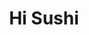 ---
layout: place
title: Hi Sushi
permalink: /wyoming/cheyenne/hi-sushi.html
stateAbbr: WY
stateName: Wyoming
cityName: Cheyenne
seo:
  type: restaurant
  links: https://www.hisushitogo.com/
place_id: ChIJofJTUz47b4cRvShzvGyxU8E
photos:
  - name: >-
      places/ChIJofJTUz47b4cRvShzvGyxU8E/photos/AeeoHcJcpTIGIzQ8YU9NsNLf0noqNbG6pNaIsombFwubflHJwqt3urJehCy6BkGzWxkkH5-YH9Jc5v9qoXPz9Spe7Um2RWr0YqLtfdSgDDPuRQN-1flChF7Mu41E5jcNp5QnV25uLGW9K9BAaM6ZkqS0-jefAyubUQlbd9OpUnxz8xVWVLxA4cFuDG519xzQZk54JPKqM0Xd0MW52zVQjR1YN9hqPQJlYrMGWhFTSoXdHCewtaa2u_bhdJDv-dTlpdhlIMqpN8At9GS6iwu_2CWZX5wyWwJxIl3vQhSSY0T_JqEELwukEZ8SgEQmguO8f7U1DnovGzM3bQZny2N2go0RpHUk7JvphsxOILe_gsJ9pzJ6MHpUVkh_-mcyjgne5mzaL_DAgGFRCDjkU4oZyQPQ0BymO6nAdY454P61eAGxIEldV1I1
    widthPx: 3600
    heightPx: 4800
    authorAttributions:
      - displayName: Cindy Brown
        uri: https://maps.google.com/maps/contrib/108432481136906355094
        photoUri: >-
          https://lh3.googleusercontent.com/a-/ALV-UjVA85lVoLcgb8SXeV9WW8NYdpfN_V9R4yw7dwDOnvhh90nG0og31Q=s100-p-k-no-mo
    flagContentUri: >-
      https://www.google.com/local/imagery/report/?cb_client=maps_api_places.places_api&image_key=!1e10!2sCIHM0ogKEICAgID38Kq8kwE&hl=en-US
    googleMapsUri: >-
      https://www.google.com/maps/place//data=!3m4!1e2!3m2!1sCIHM0ogKEICAgID38Kq8kwE!2e10!4m2!3m1!1s0x876f3b3e5353f2a1:0xc153b16cbc7328bd
  - name: >-
      places/ChIJofJTUz47b4cRvShzvGyxU8E/photos/AeeoHcLSac2DeAdgcQpWETHHVNwTEVHss9ja6b0iFjlMwpPK7ez27tjfLTwrzaZDHHqiJrjmLskYvN9TqbjCAs4EPs-CDu8qGkuZkGJyKENo-gcXBsuR5JRGy2_uthIwUrMSa7QJuBtvaJMsjsGLsZkr74wfTh7W-qE7So911m86xfvoJPHSWGbnQe29SLqmQOigmTCo1IJrcSA9mKKsQAy4Pal6AGPuSInEitHAU1gxW62gPGLMznXroaqWWHINpgG0dTeYFA75hznxNXdZ-CJXKJuwmpUPkVjysOdCQGLkJdfIXcykn_Xk9yXxiEpkrgpmAnpZLtr8NqVyb0-8qiTqvt-SpCDJClzQoVoKuBxKIX-zyiQQP8YDZn9aKaPprsSdnHlXKN1gM0w4s5mFnVyqVDBhMmnBjAdOk9u-cqmNOVKCEA
    widthPx: 4000
    heightPx: 1868
    authorAttributions:
      - displayName: Dan Cottrell
        uri: https://maps.google.com/maps/contrib/106134220850436155130
        photoUri: >-
          https://lh3.googleusercontent.com/a-/ALV-UjWyGropO_ti34v66wdBSP-29zun9VG3Fjm_KCFTW-Cf7JxlRg2_XQ=s100-p-k-no-mo
    flagContentUri: >-
      https://www.google.com/local/imagery/report/?cb_client=maps_api_places.places_api&image_key=!1e10!2sCIHM0ogKEICAgID5xIKwYw&hl=en-US
    googleMapsUri: >-
      https://www.google.com/maps/place//data=!3m4!1e2!3m2!1sCIHM0ogKEICAgID5xIKwYw!2e10!4m2!3m1!1s0x876f3b3e5353f2a1:0xc153b16cbc7328bd
  - name: >-
      places/ChIJofJTUz47b4cRvShzvGyxU8E/photos/AeeoHcL5CaNYs2L1whKc5a4wvfA9aeuh4JDWInYMRPtOXI3JmA7ERTj0h2a713jTR_k6vj1e6BifrCOO8aCjI3J8IgOF0sn9d53rxq6Bq2rAcYbbskl9JdH3puO3sDv0Jzplo1KOMR7iU2KF_iGcfN-gRINpYjTDwey6_BopmKIwvOdZ294mqq-kVqPLfXNbke8MK5FMQEXm3FBWM48caLW8K-MiKvjFKvpQ3BklpeJzUajZbEUETjDBPVi3UYlmreF7E23gfN93PX-3IbjnVepV0yu8tsFzdHFLux6XAcinhliUK3fdPOYoJbkjZZdp5-fLqqNTim7ySaro65rFoGLBFGINVa1tN_3CscIEOePYRA0-9xhPr5uwiNQLdkdtaCBLYtgyhkMxUrEtnYoprGpEjN16l-_XlZtoIU7cJwF-c151b3Wt
    widthPx: 3072
    heightPx: 4080
    authorAttributions:
      - displayName: DeeAnn Tatum
        uri: https://maps.google.com/maps/contrib/114034388297012262262
        photoUri: >-
          https://lh3.googleusercontent.com/a/ACg8ocK3WEBqtIU4t3595hEy988oUsKe_PugfDEZvKoFvB1QEVoNIw=s100-p-k-no-mo
    flagContentUri: >-
      https://www.google.com/local/imagery/report/?cb_client=maps_api_places.places_api&image_key=!1e10!2sCIHM0ogKEICAgIDjgsf77wE&hl=en-US
    googleMapsUri: >-
      https://www.google.com/maps/place//data=!3m4!1e2!3m2!1sCIHM0ogKEICAgIDjgsf77wE!2e10!4m2!3m1!1s0x876f3b3e5353f2a1:0xc153b16cbc7328bd
  - name: >-
      places/ChIJofJTUz47b4cRvShzvGyxU8E/photos/AeeoHcLmY06Fx8rfc726ioCrvKfnP2u-0UXrh7yNdv3k6V-OdcBAOy5kP6VcVotukny6WnojeJbh_rQydtr_hs011IOk2fm8pxG_x56c4OCmCngL-N6DzyTsdj_lMF903RzB_tq2qdUzUirNQ7NsRBgkL65w8u3Gw1IPO5h6q4--daZx1njlujLlreg_pOKIVgINqtMk-XC00lYIM8sJw2Bwuv8T3g3EH6wSXgeliB5nVZrAm1H9f2O7unXVMKpAQLOff-l54B9VRaSj2b1__LTycV3XhIM6wkjec8Q9hVbIDdUwv-XxHDSlT6xKcodi0Bm3ZkL_qd7-a_1BBk3L71MDpTrSQAmIcY-zCEmeNAEuJU0bzdw_bVXBxxKyrsBoKzQpFJcIIHeNonJGZ6wYIoLkVXxAs7atLuNGlVC1Suu2aH7dfA
    widthPx: 3749
    heightPx: 1868
    authorAttributions:
      - displayName: Dan Cottrell
        uri: https://maps.google.com/maps/contrib/106134220850436155130
        photoUri: >-
          https://lh3.googleusercontent.com/a-/ALV-UjWyGropO_ti34v66wdBSP-29zun9VG3Fjm_KCFTW-Cf7JxlRg2_XQ=s100-p-k-no-mo
    flagContentUri: >-
      https://www.google.com/local/imagery/report/?cb_client=maps_api_places.places_api&image_key=!1e10!2sCIHM0ogKEICAgID5xLyldA&hl=en-US
    googleMapsUri: >-
      https://www.google.com/maps/place//data=!3m4!1e2!3m2!1sCIHM0ogKEICAgID5xLyldA!2e10!4m2!3m1!1s0x876f3b3e5353f2a1:0xc153b16cbc7328bd
  - name: >-
      places/ChIJofJTUz47b4cRvShzvGyxU8E/photos/AeeoHcLYMVp9fYOamNG9QGYUR10NQhky1AlOlPp26OCOraWFIGYT3hci5knb63_EFGUSmsgL-1Ib51l3qWUvTgNJE4bzbrufg-sU4Xxb1ZU3p8AafkV4NpllYWL_DKt_A-Je2FRREJtCKmiFb4Q-jY8OtGJ7b35WzicDlkWGX0CbIsqvjY0gdYg0fJGjN8i0zVZBWlGa7pOGwHiQevA3GRgqBpneWNLeCMgGsUlBSzifVHQn5XV_wOBj60onQ47OkJwuX9QgVKsXRY9dcMo8owjEpR7p4hBQprIL8voI5A09thQVBhWYyD4ZZFC0QJ8NvKWdD9EAGncPvMRLEX6EBRRUFbkkjLJG8AcoM_64_9rjh4aMmJjzrV0DOUB4VXt2LKpvMzAQMxNmNJg3cr9D1jV4O_tko0votnEgk_TZb5AsKf42yFkK
    widthPx: 4032
    heightPx: 3024
    authorAttributions:
      - displayName: Miyako chan
        uri: https://maps.google.com/maps/contrib/108356455150796957782
        photoUri: >-
          https://lh3.googleusercontent.com/a/ACg8ocJsqrmsJ89ftKedeh9Q7iIx-ePJkQrd-uqZgiuTLpnsZfDSgg=s100-p-k-no-mo
    flagContentUri: >-
      https://www.google.com/local/imagery/report/?cb_client=maps_api_places.places_api&image_key=!1e10!2sCIHM0ogKEICAgICj68WIpQE&hl=en-US
    googleMapsUri: >-
      https://www.google.com/maps/place//data=!3m4!1e2!3m2!1sCIHM0ogKEICAgICj68WIpQE!2e10!4m2!3m1!1s0x876f3b3e5353f2a1:0xc153b16cbc7328bd
  - name: >-
      places/ChIJofJTUz47b4cRvShzvGyxU8E/photos/AeeoHcJTTUmPVWrk-aZUGE9jE8ffxX3LiNCIO4AyZE6EUlLDeeuGr8xpti_gaUO-6kJ63HN5kd95uzTyvIsFls52HaFjjc4_mzd6-PgLOxincr0_VEcwxYM7ZrHc30bld_XgqZUnEcwEPRX_8662-THjFJcWJC2fm5QFYY_MY-6EmsszHI87xGQ3OHeRcKMjaf6y0qaXXKhsQBia4XAr8kogcO19rJlcbrcgZ7lKIkIZ7hZQztB1EG9z5fPq15am0oMzSjpONWD1OA-dCW7BZn16E8fqWE5tZYbWuAG7iaXokjuBoP69bYDrtfzXvbxbiBUOPyVv4-nqwY9-oEJKi6sqxcnbMGpxWIg3O0l-BR67KlQHlzJIw9nQnabq47lQALzcNSFuqQEq4ITvkkm6cM0HcUHXtZFeEzbBNtUTFc_votRffA
    widthPx: 4032
    heightPx: 3024
    authorAttributions:
      - displayName: karen lindvall
        uri: https://maps.google.com/maps/contrib/104802900921365937226
        photoUri: >-
          https://lh3.googleusercontent.com/a-/ALV-UjWAKaWMJPhyEr8Z-gYbPPZKbkyJH2avWhuO9tEIeSWz8Jw85L10=s100-p-k-no-mo
    flagContentUri: >-
      https://www.google.com/local/imagery/report/?cb_client=maps_api_places.places_api&image_key=!1e10!2sCIHM0ogKEICAgID-16vKKw&hl=en-US
    googleMapsUri: >-
      https://www.google.com/maps/place//data=!3m4!1e2!3m2!1sCIHM0ogKEICAgID-16vKKw!2e10!4m2!3m1!1s0x876f3b3e5353f2a1:0xc153b16cbc7328bd
  - name: >-
      places/ChIJofJTUz47b4cRvShzvGyxU8E/photos/AeeoHcImZm5cbM6z7bD7396BAKelkgPcvhKlaxBVi0mcsWubWcRwUaD3lX__2scxNQ3Mk98JYVFKPVx7SdZRMn5bkkv_0fmmCvb0XqOU-c1Hkd0MLCqstVlJXiEEiwzWzpsaD0v9XmKfgWXmwiDpHm9QL7KqNm1R-XR5PKIA3TCqUD5cNRWkbUkIgSOAIi-IsdC7NKFHLSaQbF4Ebb89JrqpRl4CbakIbJtkQXJh-YePMjK_mm6e5D2zdm5GRikOORh9y31ksqwf4gequfIjeuybjC5L5qCL7GlrgnS2umLUT_maBpmZhyCL154KU55qjtgcC6Liwc1rw0zlJowTl0MQYIwWsI5JpQJNYUWWhReDRsg3c4J83u2U597EDlCZuGHjIhLm1cPy_C5iKOPwo4zEDDfpFPfa3RWoALY1M714ysqbDQ
    widthPx: 4000
    heightPx: 3000
    authorAttributions:
      - displayName: Johanes Khim
        uri: https://maps.google.com/maps/contrib/107988489755058403050
        photoUri: >-
          https://lh3.googleusercontent.com/a/ACg8ocLK_brNrpv5d6iOK1vVYayFxfz2ZckNe55wFPque31t3vqCJ3I=s100-p-k-no-mo
    flagContentUri: >-
      https://www.google.com/local/imagery/report/?cb_client=maps_api_places.places_api&image_key=!1e10!2sCIHM0ogKEICAgICrgZiuaw&hl=en-US
    googleMapsUri: >-
      https://www.google.com/maps/place//data=!3m4!1e2!3m2!1sCIHM0ogKEICAgICrgZiuaw!2e10!4m2!3m1!1s0x876f3b3e5353f2a1:0xc153b16cbc7328bd
  - name: >-
      places/ChIJofJTUz47b4cRvShzvGyxU8E/photos/AeeoHcK8ieG1OW9qfjDDtUFVqQK6_86AYIeNoQHtkW3IiWOGVjxYBntT9Y2cNmGTTTrfVxG5pWs3BcsWYNWj6LAPgo1umRpPQyuoB2OW1oF63SOIzdoinS5i25RxjUFjqZ4ngPfgqJGMWWfV75ghjWZu-6fMbTOStJLzYu0ExRzv5YtS3na5Dq_Yd7YsUHK0T35z2XR3s1ONdPcFNS1qXjYXIOLQaPzYdne3d8e7GEENx5AXJGQG5dDAoEerH-nnkT_9HXOndWCg7Mw0EBRqjmXME8BVIs8Rwv45eRgqVlIecYywkB_SE7_cIbguBi6GNCFbbUe9WFOFFLWAxJNBUQTC3FcqEJz0PsiY3QzZKekZHBwzlf4vow62syHVhV8iFPUpCvEun_V80pV9vdBlOVsyRn_F2fXLcTD_OOPFbCy8Ivk
    widthPx: 4000
    heightPx: 3000
    authorAttributions:
      - displayName: December Lee
        uri: https://maps.google.com/maps/contrib/100910812850201452235
        photoUri: >-
          https://lh3.googleusercontent.com/a-/ALV-UjWXndoWhfjqQC6ShfThTt6XdlExztjyVI1MG8YPJ3D9DDFcA17M=s100-p-k-no-mo
    flagContentUri: >-
      https://www.google.com/local/imagery/report/?cb_client=maps_api_places.places_api&image_key=!1e10!2sCIHM0ogKEICAgICpxOKuZA&hl=en-US
    googleMapsUri: >-
      https://www.google.com/maps/place//data=!3m4!1e2!3m2!1sCIHM0ogKEICAgICpxOKuZA!2e10!4m2!3m1!1s0x876f3b3e5353f2a1:0xc153b16cbc7328bd
  - name: >-
      places/ChIJofJTUz47b4cRvShzvGyxU8E/photos/AeeoHcK10XXoVh3obFLtaPeQxWEbe30If5FHc01caGKjRXkKTMjmWGCTbyOGCX4mwwMzw7CH6lAEQ20c_WQxfRKbMhKjfvIUnufTI8ryw9HMGdhFZlEWEhrjJthMhs-QobnvNTrtxwloCiRviOdwgMDkZsHy83jJB0nlSXqmIeUwnG1jXRz2iTRZ843_bRlc8odm5rneTDnOvc7vY-RQp7u4rZDy4-NJId5M1dEe2MerqsGgSEsd7geRMYltClT7rQoXbzh5iKuk2cqCzflXBgpKpTi3_vquWxixRRTQJMo6br2SrzONfxxL_DRbWF73orRKutjNugQkmqLyQzm4RHpyYOX7yla2DN3lJ6j42amiqFVECQIfrDC4_0OnCL_qHRsspHwHtzJX7OBK6DK6pgggfRaQxJen5zcTKJzngfoVm0bZ2SIb
    widthPx: 4000
    heightPx: 3000
    authorAttributions:
      - displayName: December Lee
        uri: https://maps.google.com/maps/contrib/100910812850201452235
        photoUri: >-
          https://lh3.googleusercontent.com/a-/ALV-UjWXndoWhfjqQC6ShfThTt6XdlExztjyVI1MG8YPJ3D9DDFcA17M=s100-p-k-no-mo
    flagContentUri: >-
      https://www.google.com/local/imagery/report/?cb_client=maps_api_places.places_api&image_key=!1e10!2sCIHM0ogKEICAgICpxOKupAE&hl=en-US
    googleMapsUri: >-
      https://www.google.com/maps/place//data=!3m4!1e2!3m2!1sCIHM0ogKEICAgICpxOKupAE!2e10!4m2!3m1!1s0x876f3b3e5353f2a1:0xc153b16cbc7328bd
  - name: >-
      places/ChIJofJTUz47b4cRvShzvGyxU8E/photos/AeeoHcJVmW9jJpaDUGq54N-z6bxsHk3FG7I758piVYqNv257MRz6x3DtnGkO8fmEws3o5wpm-HbIUUDAr47AthXL3gbgiQTL8ZxTU3jTNGfpNjLtvtgeJGqrM-JxEM72QIMx2EO0zgVGxKOrPjUhau49z5JVNx4c-zlXlflrGJQ0SpHcb3W8wd_nJ05DE-d4z3_X_chf0R0YllqWLT_AiA9Xr7igitWa0Fr5MriLS1eZOkZzOr9S3EyKeJRctx9TI5OQFfnmxAfv4N7ACMsCWUIrbEDcQm8_rfjOHC608gVpmIlBLcUmEn3eigsZ04gdCTS1AMtN__FRIgJkI1zsC53QOs9iF4gOMXoe3G0SAxGoft2twyb3VP-rxikMXX28IepZBtWCUtLKuEk8FctwpocqOaRSlSIC04tMe71wJioKGrs
    widthPx: 2992
    heightPx: 2992
    authorAttributions:
      - displayName: Rebecca S Allen
        uri: https://maps.google.com/maps/contrib/109529066499972294961
        photoUri: >-
          https://lh3.googleusercontent.com/a/ACg8ocKOE2XKN1chlzNs9Hazv3yJr-uX1qy4PY3ZXC6ZgefWgbLDsw=s100-p-k-no-mo
    flagContentUri: >-
      https://www.google.com/local/imagery/report/?cb_client=maps_api_places.places_api&image_key=!1e10!2sCIHM0ogKEICAgIDv5M6SRg&hl=en-US
    googleMapsUri: >-
      https://www.google.com/maps/place//data=!3m4!1e2!3m2!1sCIHM0ogKEICAgIDv5M6SRg!2e10!4m2!3m1!1s0x876f3b3e5353f2a1:0xc153b16cbc7328bd
address: 2543 E Lincolnway, Cheyenne, WY 82001, USA
street: 2543 E Lincolnway
city: Cheyenne
state: WY
zip: '82001'
country: USA
neighborhood: null
latitude: '41.138139'
longitude: '-104.785661'
accessibility_options:
  wheelchairAccessibleParking: true
  wheelchairAccessibleEntrance: true
  wheelchairAccessibleRestroom: true
  wheelchairAccessibleSeating: true
business_status: OPERATIONAL
name: Hi Sushi
google_maps_links:
  directionsUri: >-
    https://www.google.com/maps/dir//''/data=!4m7!4m6!1m1!4e2!1m2!1m1!1s0x876f3b3e5353f2a1:0xc153b16cbc7328bd!3e0
  placeUri: https://maps.google.com/?cid=13930673152963324093
  writeAReviewUri: >-
    https://www.google.com/maps/place//data=!4m3!3m2!1s0x876f3b3e5353f2a1:0xc153b16cbc7328bd!12e1
  reviewsUri: >-
    https://www.google.com/maps/place//data=!4m4!3m3!1s0x876f3b3e5353f2a1:0xc153b16cbc7328bd!9m1!1b1
  photosUri: >-
    https://www.google.com/maps/place//data=!4m3!3m2!1s0x876f3b3e5353f2a1:0xc153b16cbc7328bd!10e5
primary_type: Sushi Restaurant
opening_hours:
  openNow: true
  periods:
    - open:
        day: 0
        hour: 10
        minute: 0
      close:
        day: 0
        hour: 20
        minute: 0
    - open:
        day: 2
        hour: 10
        minute: 0
      close:
        day: 2
        hour: 20
        minute: 0
    - open:
        day: 3
        hour: 10
        minute: 0
      close:
        day: 3
        hour: 20
        minute: 0
    - open:
        day: 4
        hour: 10
        minute: 0
      close:
        day: 4
        hour: 20
        minute: 0
    - open:
        day: 5
        hour: 10
        minute: 0
      close:
        day: 5
        hour: 20
        minute: 0
    - open:
        day: 6
        hour: 10
        minute: 0
      close:
        day: 6
        hour: 20
        minute: 0
  weekdayDescriptions:
    - 'Monday: Closed'
    - 'Tuesday: 10:00 AM – 8:00 PM'
    - 'Wednesday: 10:00 AM – 8:00 PM'
    - 'Thursday: 10:00 AM – 8:00 PM'
    - 'Friday: 10:00 AM – 8:00 PM'
    - 'Saturday: 10:00 AM – 8:00 PM'
    - 'Sunday: 10:00 AM – 8:00 PM'
  nextCloseTime: '2025-05-04T02:00:00Z'
secondary_opening_hours:
  regular:
    weekdayDescriptions: null
    type: null
  current:
    weekdayDescriptions: null
    type: null
phone: (307) 369-4321
price_level: null
price_range: $10 &ndash; $20
rating: '4.9'
rating_count: 223
website: https://www.hisushitogo.com/
description: >-
  Explore Hi Sushi in Cheyenne, WY$$$Hi Sushi in Cheyenne, WY, stands out as a
  casual dining spot offering a delightful mix of fresh sushi, savory teriyaki,
  and unexpected treats like donuts, making it a versatile choice for anyone
  craving Japanese-inspired flavors. The restaurant boasts accessibility
  features such as wheelchair-friendly entrances and parking, ensuring a
  welcoming experience for all visitors, while its convenient hours from 10 AM
  to 8 PM most days cater to both lunch crowds and evening diners. With a focus
  on quality ingredients and a cozy atmosphere, it's an ideal stop for those
  seeking top-rated sushi options in the area. This spot also shines for its
  affordability, with meals typically in the $10 to $20 range, providing great
  value without compromising on taste or presentation.
generative_summary: >-
  Explore Hi Sushi in Cheyenne, WY$$$Hi Sushi in Cheyenne, WY, stands out as a
  casual dining spot offering a delightful mix of fresh sushi, savory teriyaki,
  and unexpected treats like donuts, making it a versatile choice for anyone
  craving Japanese-inspired flavors. The restaurant boasts accessibility
  features such as wheelchair-friendly entrances and parking, ensuring a
  welcoming experience for all visitors, while its convenient hours from 10 AM
  to 8 PM most days cater to both lunch crowds and evening diners. With a focus
  on quality ingredients and a cozy atmosphere, it's an ideal stop for those
  seeking top-rated sushi options in the area. This spot also shines for its
  affordability, with meals typically in the $10 to $20 range, providing great
  value without compromising on taste or presentation.
generative_disclosure: Summarized by AI using the Grok-3-Mini model.
reviews:
  - name: >-
      places/ChIJofJTUz47b4cRvShzvGyxU8E/reviews/ChZDSUhNMG9nS0VJQ0FnTURvcnRmeUN3EAE
    relativePublishTimeDescription: a week ago
    rating: 5
    text:
      text: >-
        I had such a great experience at Hi Sushi! The service was fast and
        friendly from the moment I walked in. The staff made me feel welcome and
        everything came out quickly without feeling rushed.


        And the sushi? Absolutely amazing—fresh, flavorful, and beautifully
        prepared. You can really tell they care about quality. I’ll definitely
        be coming back and recommending this place to anyone looking for great
        sushi and great service!
      languageCode: en
    originalText:
      text: >-
        I had such a great experience at Hi Sushi! The service was fast and
        friendly from the moment I walked in. The staff made me feel welcome and
        everything came out quickly without feeling rushed.


        And the sushi? Absolutely amazing—fresh, flavorful, and beautifully
        prepared. You can really tell they care about quality. I’ll definitely
        be coming back and recommending this place to anyone looking for great
        sushi and great service!
      languageCode: en
    authorAttribution:
      displayName: Dhana Pinto
      uri: https://www.google.com/maps/contrib/116733105113169209016/reviews
      photoUri: >-
        https://lh3.googleusercontent.com/a-/ALV-UjXLdolAQQ6VSSOYzW04s2e4h_K0utyAMOQpwrQ-gA8l64I5Pea8=s128-c0x00000000-cc-rp-mo
    publishTime: '2025-04-25T03:12:26.133396Z'
    flagContentUri: >-
      https://www.google.com/local/review/rap/report?postId=ChZDSUhNMG9nS0VJQ0FnTURvcnRmeUN3EAE&d=17924085&t=1
    googleMapsUri: >-
      https://www.google.com/maps/reviews/data=!4m6!14m5!1m4!2m3!1sChZDSUhNMG9nS0VJQ0FnTURvcnRmeUN3EAE!2m1!1s0x876f3b3e5353f2a1:0xc153b16cbc7328bd
  - name: >-
      places/ChIJofJTUz47b4cRvShzvGyxU8E/reviews/ChZDSUhNMG9nS0VJQ0FnSUQzclo3c0FnEAE
    relativePublishTimeDescription: 5 months ago
    rating: 5
    text:
      text: >-
        This place truly saved me on a cold winter night! I was hungry and
        feeling under the weather when I came in and ordered the beef ramen and
        crab Rangoon. While I didn’t snap any pictures of the food, I did
        capture the surprise bag of donuts they gave me—a sweet and thoughtful
        gesture that made my night even better!


        I know what you’re thinking—donuts? But yes, they have a donut shop
        attached to the sushi place! I love that they can satisfy your cravings
        for both savory and sweet, making it the perfect spot to get you through
        the day deliciously. Highly recommend!
      languageCode: en
    originalText:
      text: >-
        This place truly saved me on a cold winter night! I was hungry and
        feeling under the weather when I came in and ordered the beef ramen and
        crab Rangoon. While I didn’t snap any pictures of the food, I did
        capture the surprise bag of donuts they gave me—a sweet and thoughtful
        gesture that made my night even better!


        I know what you’re thinking—donuts? But yes, they have a donut shop
        attached to the sushi place! I love that they can satisfy your cravings
        for both savory and sweet, making it the perfect spot to get you through
        the day deliciously. Highly recommend!
      languageCode: en
    authorAttribution:
      displayName: The Queen of Yum
      uri: https://www.google.com/maps/contrib/102084708372738514490/reviews
      photoUri: >-
        https://lh3.googleusercontent.com/a-/ALV-UjUsFTbArEewPVTfZJdMvl1XeRts8mt0ldFh4X493t-J1c-LJhM=s128-c0x00000000-cc-rp-mo-ba5
    publishTime: '2024-11-17T17:07:53.495556Z'
    flagContentUri: >-
      https://www.google.com/local/review/rap/report?postId=ChZDSUhNMG9nS0VJQ0FnSUQzclo3c0FnEAE&d=17924085&t=1
    googleMapsUri: >-
      https://www.google.com/maps/reviews/data=!4m6!14m5!1m4!2m3!1sChZDSUhNMG9nS0VJQ0FnSUQzclo3c0FnEAE!2m1!1s0x876f3b3e5353f2a1:0xc153b16cbc7328bd
  - name: >-
      places/ChIJofJTUz47b4cRvShzvGyxU8E/reviews/ChZDSUhNMG9nS0VJQ0FnSURiOWNHVEN3EAE
    relativePublishTimeDescription: 8 months ago
    rating: 5
    text:
      text: >-
        Hi Sushi: A Hidden Gem in Cheyenne, WY


        Hi Sushi is a fantastic spot in Cheyenne, WY, offering some of the best
        Japanese food in town. The quality of their sushi is outstanding,
        particularly their Nigiri, which features perfectly seasoned rice and
        the freshest fish. Their Onigiri is also a delight, with just the right
        texture and flavorful fillings.


        One of the best things about Hi Sushi is their ability to accommodate
        custom orders, ensuring every meal is tailored to your tastes. The cozy
        atmosphere and friendly staff make every visit special, and it's clear
        they take great pride in their work.


        Don't miss out on their delicious donuts—yes, donuts! They are a
        must-try and add a unique twist to their menu.


        Hi Sushi may not be a grand, five-star restaurant, but the quality of
        their food and the warm, personalized service make it a standout. If
        you're in Cheyenne, make sure to visit Hi Sushi for an unforgettable
        dining experience!
      languageCode: en
    originalText:
      text: >-
        Hi Sushi: A Hidden Gem in Cheyenne, WY


        Hi Sushi is a fantastic spot in Cheyenne, WY, offering some of the best
        Japanese food in town. The quality of their sushi is outstanding,
        particularly their Nigiri, which features perfectly seasoned rice and
        the freshest fish. Their Onigiri is also a delight, with just the right
        texture and flavorful fillings.


        One of the best things about Hi Sushi is their ability to accommodate
        custom orders, ensuring every meal is tailored to your tastes. The cozy
        atmosphere and friendly staff make every visit special, and it's clear
        they take great pride in their work.


        Don't miss out on their delicious donuts—yes, donuts! They are a
        must-try and add a unique twist to their menu.


        Hi Sushi may not be a grand, five-star restaurant, but the quality of
        their food and the warm, personalized service make it a standout. If
        you're in Cheyenne, make sure to visit Hi Sushi for an unforgettable
        dining experience!
      languageCode: en
    authorAttribution:
      displayName: Fernando Mora
      uri: https://www.google.com/maps/contrib/105138120499161463970/reviews
      photoUri: >-
        https://lh3.googleusercontent.com/a-/ALV-UjWNnETXQ-o94TEf4nLCqSJF-TtFtbxIS_GhAfnD6btsDFDtxe-ywg=s128-c0x00000000-cc-rp-mo-ba3
    publishTime: '2024-08-08T00:43:24.372641Z'
    flagContentUri: >-
      https://www.google.com/local/review/rap/report?postId=ChZDSUhNMG9nS0VJQ0FnSURiOWNHVEN3EAE&d=17924085&t=1
    googleMapsUri: >-
      https://www.google.com/maps/reviews/data=!4m6!14m5!1m4!2m3!1sChZDSUhNMG9nS0VJQ0FnSURiOWNHVEN3EAE!2m1!1s0x876f3b3e5353f2a1:0xc153b16cbc7328bd
  - name: >-
      places/ChIJofJTUz47b4cRvShzvGyxU8E/reviews/ChZDSUhNMG9nS0VJQ0FnSUQzOEtxOFl3EAE
    relativePublishTimeDescription: 5 months ago
    rating: 5
    text:
      text: >-
        What a great place even though it looks average do not let that fool
        you.. the service from the guys was top notch and food was amazing
        delicious fresh and filling..

        It a must check out if you are in the area…
      languageCode: en
    originalText:
      text: >-
        What a great place even though it looks average do not let that fool
        you.. the service from the guys was top notch and food was amazing
        delicious fresh and filling..

        It a must check out if you are in the area…
      languageCode: en
    authorAttribution:
      displayName: Cindy Brown
      uri: https://www.google.com/maps/contrib/108432481136906355094/reviews
      photoUri: >-
        https://lh3.googleusercontent.com/a-/ALV-UjVA85lVoLcgb8SXeV9WW8NYdpfN_V9R4yw7dwDOnvhh90nG0og31Q=s128-c0x00000000-cc-rp-mo-ba5
    publishTime: '2024-11-11T13:31:24.123420Z'
    flagContentUri: >-
      https://www.google.com/local/review/rap/report?postId=ChZDSUhNMG9nS0VJQ0FnSUQzOEtxOFl3EAE&d=17924085&t=1
    googleMapsUri: >-
      https://www.google.com/maps/reviews/data=!4m6!14m5!1m4!2m3!1sChZDSUhNMG9nS0VJQ0FnSUQzOEtxOFl3EAE!2m1!1s0x876f3b3e5353f2a1:0xc153b16cbc7328bd
  - name: >-
      places/ChIJofJTUz47b4cRvShzvGyxU8E/reviews/ChdDSUhNMG9nS0VJQ0FnTUR3enBqdHRRRRAB
    relativePublishTimeDescription: a month ago
    rating: 5
    text:
      text: >-
        Me and my husband went for the first time and we both loved it! We got
        ramen, crab Rangoon, and my husband got a spicy tuna roll and everything
        was delicious! We also got some donuts to go and I loved the maple
        Boston donut! We will most definitely be going back. The service was
        great and fast as well
      languageCode: en
    originalText:
      text: >-
        Me and my husband went for the first time and we both loved it! We got
        ramen, crab Rangoon, and my husband got a spicy tuna roll and everything
        was delicious! We also got some donuts to go and I loved the maple
        Boston donut! We will most definitely be going back. The service was
        great and fast as well
      languageCode: en
    authorAttribution:
      displayName: Laura Glotfelty
      uri: https://www.google.com/maps/contrib/109296901399041220565/reviews
      photoUri: >-
        https://lh3.googleusercontent.com/a-/ALV-UjVvtGz5nMogNRAE9MnfvugiuZ_XZ3Xh7ZPbLPkgSU0PlyYoUHE=s128-c0x00000000-cc-rp-mo-ba2
    publishTime: '2025-03-25T22:28:42.503269Z'
    flagContentUri: >-
      https://www.google.com/local/review/rap/report?postId=ChdDSUhNMG9nS0VJQ0FnTUR3enBqdHRRRRAB&d=17924085&t=1
    googleMapsUri: >-
      https://www.google.com/maps/reviews/data=!4m6!14m5!1m4!2m3!1sChdDSUhNMG9nS0VJQ0FnTUR3enBqdHRRRRAB!2m1!1s0x876f3b3e5353f2a1:0xc153b16cbc7328bd
review_summary: >-
  What Visitors Love About This Spot$$$Visitors consistently rave about the
  fresh and flavorful sushi rolls at this local favorite, highlighting how they
  hit the spot for anyone hunting for quality Japanese cuisine nearby. Many
  appreciate the friendly and efficient service that makes every meal feel
  relaxed and enjoyable, along with tasty add-ons like donuts that add a fun
  twist to the experience. Feedback often notes the generous portions and quick
  preparation, making it a go-to for families or groups looking for a satisfying
  bite without the wait. Overall, the positive vibes around the food's
  authenticity and affordability keep the energy upbeat, encouraging repeat
  visits for those exploring the best sushi options around Cheyenne.
review_disclosure: Summarized by AI using the Grok-3-Mini model.
parking_options:
  freeParkingLot: true
  freeStreetParking: true
  valetParking: false
payment_options:
  acceptsCreditCards: true
  acceptsCashOnly: false
allow_dogs: null
curbside_pickup: null
delivery: true
dine_in: true
good_for_children: true
good_for_groups: null
good_for_sports: false
live_music: false
menu_for_children: null
outdoor_seating: false
reservable: null
restroom: true
serves_beer: false
serves_breakfast: null
serves_brunch: false
serves_cocktails: false
serves_coffee: true
serves_dinner: true
serves_dessert: true
serves_lunch: true
serves_vegetarian_food: null
serves_wine: false
takeout: true
update_category: atmosphere
places_description: null

---
